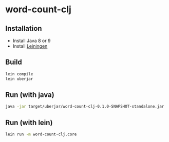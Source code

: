 # word-count-clj

## Installation

* Install Java 8 or 9
* Install [Leiningen](https://leiningen.org/)

## Build

```sh
lein compile
lein uberjar
```

## Run (with java)

```sh
java -jar target/uberjar/word-count-clj-0.1.0-SNAPSHOT-standalone.jar
```

## Run (with lein)

```sh
lein run -m word-count-clj.core
```
